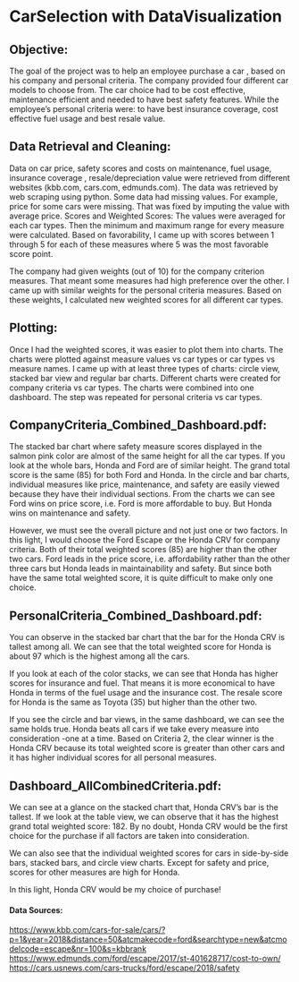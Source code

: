 # CarSelection with DataVisualization

## Objective:

The goal of the project was to help an employee purchase a car , based on his company and personal criteria. The company provided four different car models to choose from. The car choice had to be cost effective, maintenance efficient and needed to have best safety features. While the employee’s personal criteria were: to have best insurance coverage, cost effective fuel usage and best resale value.

## Data Retrieval and Cleaning:

Data on car price, safety scores and costs on maintenance, fuel usage, insurance coverage , resale/depreciation value were retrieved from different websites (kbb.com, cars.com, edmunds.com). The data was retrieved by web scraping using python. Some data had missing values. For example, price for some cars were missing. That was fixed by imputing the value with average price.
Scores and Weighted Scores:
The values were averaged for each car types. Then the minimum and maximum range for every measure were calculated. Based on favorability, I came up with scores between 1 through 5 for each of these measures where 5 was the most favorable score point.

The company had given weights (out of 10) for the company criterion measures. That meant some measures had high preference over the other. I came up with similar weights for the personal criteria measures. Based on these weights, I calculated new weighted scores for all different car types. 

## Plotting:

Once I had the weighted scores, it was easier to plot them into charts.  The charts were plotted against measure values vs car types or car types vs measure names. I came up with at least three types of charts: circle view, stacked bar view and regular bar charts. 
Different charts were created for company criteria vs car types. The charts were combined into one dashboard.  The step was repeated for personal criteria vs car types.

## CompanyCriteria_Combined_Dashboard.pdf: 

The stacked bar chart where safety measure scores displayed in the salmon pink color are almost of the same height for all the car types. If you look at the whole bars, Honda and Ford are of similar height. The grand total score is the same (85) for both Ford and Honda. In the circle and bar charts, individual measures like price, maintenance, and safety are easily viewed because they have their individual sections. From the charts we can see Ford wins on price score, i.e. Ford is more affordable to buy. But Honda wins on maintenance and safety.

However, we must see the overall picture and not just one or two factors. In this light, I would choose the Ford Escape or the Honda CRV for company criteria. Both of their total weighted scores (85) are higher than the other two cars. Ford leads in the price score, i.e. affordability rather than the other three cars but Honda leads in maintainability and safety. But since both have the same total weighted score, it is quite difficult to make only one choice.

## PersonalCriteria_Combined_Dashboard.pdf:

You can observe in the stacked bar chart that the bar for the Honda CRV is tallest among all. We can see that the total weighted score for Honda is about 97 which is the highest among all the cars. 

If you look at each of the color stacks, we can see that Honda has higher scores for insurance and fuel. That means it is more economical to have Honda in terms of the fuel usage and the insurance cost. The resale score for Honda is the same as Toyota (35) but higher than the other two. 

If you see the circle and bar views, in the same dashboard, we can see the same holds  true. Honda beats all cars if we take every measure into consideration -one at a time. 
Based on Criteria 2, the clear winner is the Honda CRV because its total weighted score is greater than other cars and it has higher individual scores for all personal measures.

## Dashboard_AllCombinedCriteria.pdf:

We can see at a glance on the stacked chart that, Honda CRV’s bar is the tallest. If we look at the table view, we can observe that it has the highest grand total weighted score: 182. By no doubt, Honda CRV would be the first choice for the purchase if all factors are taken into consideration.

We can also see that the individual weighted scores for cars in side-by-side bars, stacked bars, and circle view charts. Except for safety and price, scores for other measures are high for Honda. 

In this light, Honda CRV would be my choice of purchase!

#### Data Sources:

https://www.kbb.com/cars-for-sale/cars/?p=1&year=2018&distance=50&atcmakecode=ford&searchtype=new&atcmodelcode=escape&nr=100&s=kbbrank
https://www.edmunds.com/ford/escape/2017/st-401628717/cost-to-own/
https://cars.usnews.com/cars-trucks/ford/escape/2018/safety





